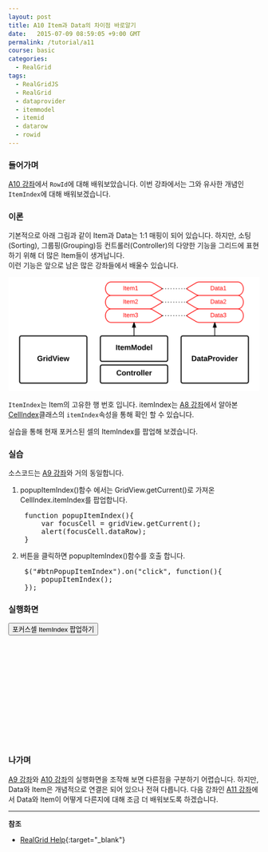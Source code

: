 ```yaml
---
layout: post
title: A10 Item과 Data의 차이점 바로알기
date:   2015-07-09 08:59:05 +9:00 GMT
permalink: /tutorial/a11
course: basic
categories: 
  - RealGrid
tags: 
  - RealGridJS
  - RealGrid
  - dataprovider
  - itemmodel
  - itemid
  - datarow
  - rowid
---
```


<script type="text/javascript" src="/script/dlgrids_eval.js"></script>
<script type="text/javascript" src="/script/realgridjs.js"></script>

<script>
var gridView;
var dataProvider;
    
$(document).ready( function() {

    RealGridJS.setTrace(false);
    RealGridJS.setRootContext("/script");
    
    dataProvider = new RealGridJS.LocalDataProvider();
    gridView = new RealGridJS.GridView("realgrid");
    gridView.setDataSource(dataProvider);
    
    //두 개의 필드를 가진 배열 객체를 생성합니다.
    var fields = [
        {
            fieldName: "field1"
        },
        {
            fieldName: "field2"
        }
    ];
    //DataProvider의 setFields함수로 필드를 입력합니다.
    dataProvider.setFields(fields);

    //field1필드와 연결된 컬럼을 가진 배열 객체를 생성합니다.
    var columns = [
        {
            name: "col1",
            fieldName: "field1",
            header : {
                text: "컬럼1"
            },
            width: 150
        },
        {
            name: "col2",
            fieldName: "field2",
            header : {
                text: "컬럼2"
            },
            width: 150
        }
    ];
    //컬럼을 GridView에 입력 합니다.
    gridView.setColumns(columns);

    var data = [
        ["data1-1", "data1-2"],
        ["data2-1", "data2-2"],
        ["data3-1", "data3-2"],
        ["data4-1", "data4-2"]
    ];
    dataProvider.setRows(data);

    function popupItemIndex(){
        var focusCell = gridView.getCurrent();
        alert(focusCell.itemIndex);
    }

    //버튼을 클릭하면 포커스된 셀의 RowId를 표시합니다.
    $("#btnPopupItemIndex").on("click", function(){
        popupItemIndex();
    })    
});
</script>

### 들어가며

[A10 강좌](/tutorial/a10)에서 `RowId`에 대해 배워보았습니다. 이번 강좌에서는 그와 유사한 개념인 `ItemIndex`에 대해 배워보겠습니다.

### 이론

기본적으로 아래 그림과 같이 Item과 Data는 1:1 매핑이 되어 있습니다. 하지만, 소팅(Sorting), 그룹핑(Grouping)등 컨트롤러(Controller)의 다양한 기능을 그리드에 표현하기 위해 더 많은 Item들이 생겨납니다.  
이런 기능은 앞으로 남은 많은 강좌들에서 배울수 있습니다.

![](/images/blog/20150709-realgrid-a10.png)

`ItemIndex`는 Item의 고유한 행 번호 입니다. itemIndex는 [A8 강좌](/tutorial/a8)에서 알아본 [CellIndex](http://help.realgrid.com/api/types/CellIndex/)클래스의 `itemIndex`속성을 통해 확인 할 수 있습니다.  

실습을 통해 현재 포커스된 셀의 ItemIndex를 팝업해 보겠습니다.

### 실습

소스코드는 [A9 강좌](/tutorial/a9)와 거의 동일합니다.

1. popupItemIndex()함수 에서는 GridView.getCurrent()로 가져온 CellIndex.itemIndex를 팝업합니다.

    <pre class="prettyprint">
    function popupItemIndex(){
        var focusCell = gridView.getCurrent();
        alert(focusCell.dataRow);
    }</pre>

2. 버튼을 클릭하면 popupItemIndex()함수를 호출 합니다.

    <pre class="prettyprint">
    $("#btnPopupItemIndex").on("click", function(){
        popupItemIndex();
    });</pre>

### 실행화면

<button type="button" class="btn btn-primary btn-xs" id="btnPopupItemIndex">포커스셀 ItemIndex 팝업하기</button>

<div id="realgrid" style="width: 100%; height: 200px;"></div>
<p></p>

### 나가며

[A9 강좌](/tutorial/a9)와 [A10 강좌](/tutorial/a10)의 실행화면을 조작해 보면 다른점을 구분하기 어렵습니다. 하지만, Data와 Item은 개념적으로 연결은 되어 있으나 전혀 다릅니다. 다음 강좌인 [A11 강좌](/tutorial/a11)에서 Data와 Item이 어떻게 다른지에 대해 조금 더 배워보도록 하겠습니다.

---
**참조**

* [RealGrid Help](http://help.realgrid.com){:target="_blank"}
